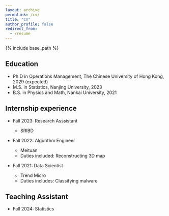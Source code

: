 ```yaml
---
layout: archive
permalink: /cv/
title: "CV"
author_profile: false
redirect_from:
  - /resume
---
```


{% include base_path %}

## Education
* Ph.D in Operations Management, The Chinese University of Hong Kong, 2029 (expected)
* M.S. in Statistics, Nanjing University, 2023
* B.S. in Physics and Math, Nankai University, 2021

## Internship experience
* Fall 2023: Research Asssistant
  * SRIBD

* Fall 2022: Algorithm Engineer
  * Meituan
  * Duties included: Reconstructing 3D map
  
* Fall 2021: Data Scientist
  * Trend Micro
  * Duties includes: Classifying malware

  
## Teaching Assistant
* Fall 2024: Statistics

